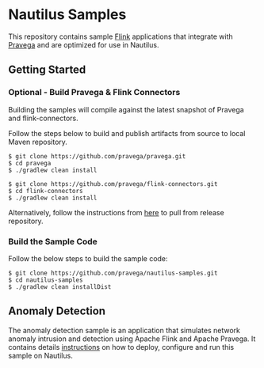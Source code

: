 # Nautilus Samples

This repository contains sample [Flink](https://flink.apache.org/) applications that integrate with [Pravega](http://pravega.io/) and are optimized for use in Nautilus.

## Getting Started

### Optional - Build Pravega & Flink Connectors

Building the samples will compile against the latest snapshot of Pravega and flink-connectors.

Follow the steps below to build and publish artifacts from source to local Maven repository.

```
$ git clone https://github.com/pravega/pravega.git
$ cd pravega
$ ./gradlew clean install

$ git clone https://github.com/pravega/flink-connectors.git
$ cd flink-connectors
$ ./gradlew clean install
```

Alternatively, follow the instructions from [here](http://pravega.io/docs/getting-started/) to pull from release repository.

### Build the Sample Code

Follow the below steps to build the sample code:

```
$ git clone https://github.com/pravega/nautilus-samples.git
$ cd nautilus-samples
$ ./gradlew clean installDist
```

## Anomaly Detection

The anomaly detection sample is an application that simulates network anomaly intrusion and detection using Apache Flink and Apache Pravega. It contains details [instructions](anomaly-detection) on how to deploy, configure and run this sample on Nautilus.
